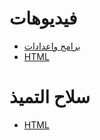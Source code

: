 # فيديوهات

- [برامج واعدادات](https://www.youtube.com/playlist?list=PLfn-J4Tk3tbJTWdARWEfpUfLfEqoh-F54)
- [HTML](https://www.youtube.com/playlist?list=PLfn-J4Tk3tbI-7fjvzIPgib9XFBn3Q-T1)


# سلاح التميذ

- [HTML](manual/دليل-html.html)
